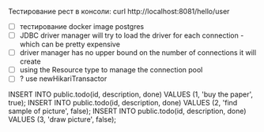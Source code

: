 Тестирование рест в консоли:
curl http://localhost:8081/hello/user

- [ ] тестирование docker image postgres
- [ ] JDBC driver manager will try to load the driver for each connection - which can be pretty expensive
- [ ] driver manager has no upper bound on the number of connections it will create
- [ ] using the Resource type to manage the connection pool
- [ ] ? use newHikariTransactor

INSERT INTO public.todo(id, description, done) VALUES (1, 'buy the paper', true);
INSERT INTO public.todo(id, description, done) VALUES (2, 'find sample of picture', false);
INSERT INTO public.todo(id, description, done) VALUES (3, 'draw picture', false);
